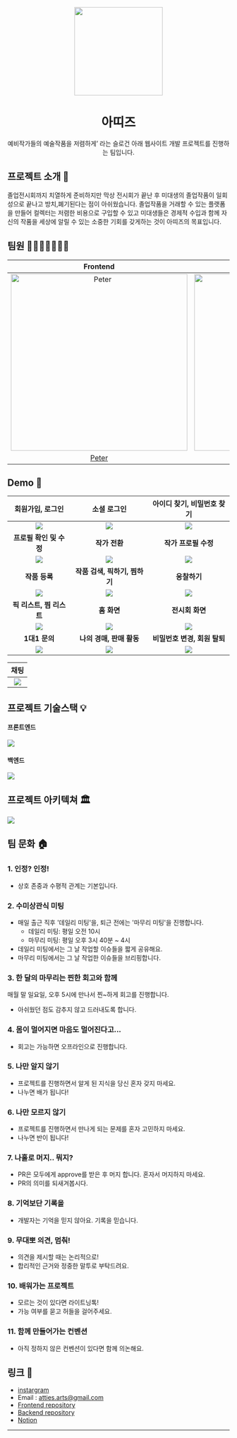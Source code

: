 <p align="middle" >
  <img width="200px;" src="https://user-images.githubusercontent.com/62178788/216916936-4ff2970f-6d8c-45e4-a306-1b6be76f2f70.svg"/>
</p>
<h1 align="middle">아띠즈</h1>
<p align="middle">예비작가들의 예술작품을 저렴하게’ 라는 슬로건 아래 웹사이트 개발 프로젝트를 진행하는 팀입니다.</p>

## 프로젝트 소개 📝

졸업전시회까지 치열하게 준비하지만 막상 전시회가 끝난 후 미대생의 졸업작품이 일회성으로 끝나고 방치,폐기된다는 점이 아쉬웠습니다. 졸업작품을 거래할 수 있는 플랫폼을 만들어 컬렉터는 저렴한 비용으로 구입할 수 있고 미대생들은 경제적 수입과 함께 자신의 작품을 세상에 알릴 수 있는 소중한 기회를 갖게하는 것이 아띠즈의 목표입니다.


## 팀원 👨‍👨‍👧‍👧👩‍👦‍👦

|Frontend|Frontend|Frontend|Backend|Backend|Backend|
|:-:|:-:|:-:|:-:|:-:|:-:|
| <img src="https://avatars.githubusercontent.com/u/62178788?v=4" width=400px alt="Peter"/> | <img src="https://avatars.githubusercontent.com/u/92621861?v=4" width=400px alt="Jacob"/> |  <img src="https://user-images.githubusercontent.com/62178788/217483981-79c57b54-7f2a-4b8d-921a-38cfe3df1df0.png" width=400px alt="Max"/>  | <img src="https://avatars.githubusercontent.com/u/71515740?v=4" width=400px alt="Carrick"> |  <img src="https://avatars.githubusercontent.com/u/83302344?v=4" width=400px alt="Choo">   | <img src="https://user-images.githubusercontent.com/62178788/217484706-f58f77bd-4554-4852-9d8e-506f465ea41d.jpeg" width=400px alt="Poo"> |
| [Peter](https://github.com/gueit214)  | [Jacob](https://github.com/joooonis)  | [Max](https://github.com/GeonwooShin) |  [Carrick](https://github.com/Gyubam)  | [Choo](https://github.com/ChooSeoyeon) | [Poo](https://github.com/junyoung-c) |


## Demo 🚀

|회원가입, 로그인|소셜 로그인|아이디 찾기, 비밀번호 찾기|
|:-:|:-:|:-:|
|<img src=https://i.imgur.com/VVWOO8N.gif>|<img src=https://i.imgur.com/eBGYJOS.gif>|<img src=https://i.imgur.com/XNYLOJ5.gif>|
|<b>프로필 확인 및 수정</b>|<b>작가 전환</b>|<b>작가 프로필 수정</b>|
|<img src=https://i.imgur.com/8d0ShLm.gif>|<img src=https://i.imgur.com/QQqFxsk.gif>|<img src=https://i.imgur.com/8DdO2Sj.gif>|
|<b>작품 등록</b>|<b>작품 검색, 픽하기, 찜하기</b>|<b>응찰하기</b>|
|<img src=https://i.imgur.com/HDCrUWW.gif>|<img src=https://i.imgur.com/c9MQc21.gif>|<img src=https://i.imgur.com/yx6pzPh.gif>|
|<b>픽 리스트, 찜 리스트</b>|<b>홈 화면</b>|<b>전시회 화면</b>|
|<img src=https://i.imgur.com/N4YkbpU.gif>|<img src=https://i.imgur.com/HrnHKZD.gif>|<img src=https://i.imgur.com/0qFzuKI.gif>|
|<b>1대1 문의</b>|<b>나의 경매, 판매 활동</b>|<b>비밀번호 변경, 회원 탈퇴</b>|
|<img src=https://i.imgur.com/5ylGCYS.gif>|<img src=https://i.imgur.com/NjDepQz.gif>|<img src=https://i.imgur.com/V5NBytW.gif>|

|채팅|
|:-:|
|<img src=https://i.imgur.com/5OfYxyK.gif>|

## 프로젝트 기술스택 💡

#### 프론트엔드
![](https://i.imgur.com/KN4SEfW.png)

#### 백엔드
![](https://i.imgur.com/PHbQSIB.png)

## 프로젝트 아키텍쳐 🏛
![](https://i.imgur.com/JpywMLl.png)

## 팀 문화 🏠

### 1. 인정? 인정!

- 상호 존중과 수평적 관계는 기본입니다.

### 2. 수미상관식 미팅

- 매일 출근 직후 '데일리 미팅'을, 퇴근 전에는 '마무리 미팅'을 진행합니다.
  - 데일리 미팅: 평일 오전 10시
  - 마무리 미팅: 평일 오후 3시 40분 ~ 4시
- 데일리 미팅에서는 그 날 작업할 이슈들을 짧게 공유해요.
- 마무리 미팅에서는 그 날 작업한 이슈들을 브리핑합니다.

### 3. 한 달의 마무리는 찐한 회고와 함께

매월 말 일요일, 오후 5시에 만나서 찐~하게 회고를 진행합니다.

- 아쉬웠던 점도 감추지 않고 드러내도록 합니다.

### 4. 몸이 멀어지면 마음도 멀어진다고...

- 회고는 가능하면 오프라인으로 진행합니다.

### 5. 나만 알지 않기

- 프로젝트를 진행하면서 알게 된 지식을 당신 혼자 갖지 마세요.
- 나누면 배가 됩니다!

### 6. 나만 모르지 않기

- 프로젝트를 진행하면서 만나게 되는 문제를 혼자 고민하지 마세요.
- 나누면 반이 됩니다!

### 7. 나홀로 머지.. 뭐지?

- PR은 모두에게 approve를 받은 후 머지 합니다. 혼자서 머지하지 마세요.
- PR의 의미를 되새겨봅시다.

### 8. 기억보단 기록을

- 개발자는 기억을 믿지 않아요. 기록을 믿습니다.

### 9. 무대뽀 의견, 멈춰!

- 의견을 제시할 때는 논리적으로!
- 합리적인 근거와 정중한 말투로 부탁드려요.

### 10. 배워가는 프로젝트

- 모르는 것이 있다면 라이트닝톡! 
- 가능 여부를 묻고 허들을 걸어주세요.


### 11. 함께 만들어가는 컨벤션

- 아직 정하지 않은 컨벤션이 있다면 함께 의논해요.



## 링크 🔗

- [instargram](https://www.instagram.com/atties_art/)
- Email : atties.arts@gmail.com
- [Frontend repository](https://github.com/Att-ies/frontend)
- [Backend repository](https://github.com/Att-ies/backend)
- [Notion](https://www.notion.so/guesung/Atties-006329d5eca0417a889a6fcf7ebe43d3?pvs=4)
---
